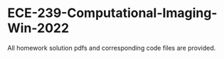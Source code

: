 # ECE-239-Computational-Imaging-Win-2022
All homework solution pdfs and corresponding code files are provided.
